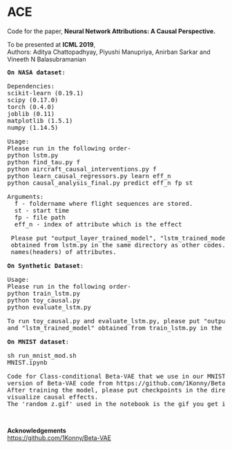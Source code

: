 # ACE
Code for the paper, <b>Neural Network Attributions: A Causal Perspective.</b>

To be presented at <b>ICML 2019</b>,<br>
Authors: Aditya Chattopadhyay, Piyushi Manupriya, Anirban Sarkar and Vineeth N Balasubramanian

<pre>
<b>On NASA dataset</b>:

Dependencies:
scikit-learn (0.19.1)
scipy (0.17.0)
torch (0.4.0)
joblib (0.11)
matplotlib (1.5.1)
numpy (1.14.5)

Usage:
Please run in the following order-
python lstm.py
python find_tau.py f
python aircraft_causal_interventions.py f
python learn_causal_regressors.py learn eff_n
python causal_analysis_final.py predict eff_n fp st

Arguments:
  f - foldername where flight sequences are stored.
  st - start time
  fp - file path
  eff_n - index of attribute which is the effect
 
 Please put "output_layer_trained_model", "lstm_trained_model", "feature_maxs.npy", "feature_mins.npy"
 obtained from lstm.py in the same directory as other codes. 'Headers.csv' is a file with only the 
 names(headers) of attributes.

<b>On Synthetic Dataset</b>:

Usage:
Please run in the following order-
python train_lstm.py
python toy_causal.py
python evaluate_lstm.py

To run toy_causal.py and evaluate_lstm.py, please put "output_layer_trained_model"
and "lstm_trained_model" obtained from train_lstm.py in the same directory.

<b>On MNIST dataset</b>:

sh run_mnist_mod.sh
MNIST.ipynb

Code for Class-conditional Beta-VAE that we use in our MNIST experiment is a modified 
version of Beta-VAE code from https://github.com/1Konny/Beta-VAE(acknowledged).
After training the model, please put checkpoints in the directory of MNIST.ipynb to 
visualize causal effects.
The 'random_z.gif' used in the notebook is the gif you get in outputs folder after training.
</pre><br>  
<b>Acknowledgements</b><br>
https://github.com/1Konny/Beta-VAE

